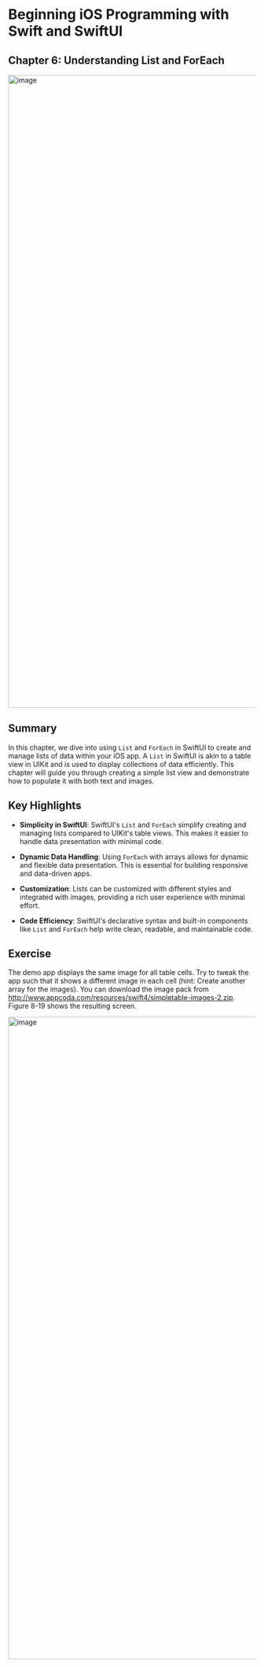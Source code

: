 # Beginning iOS Programming with Swift and SwiftUI

## Chapter 6: Understanding List and ForEach

<img width="1286" alt="image" src="https://github.com/user-attachments/assets/a081c6cb-58d2-4ad5-8784-e7d64fac2a65">

## Summary

In this chapter, we dive into using `List` and `ForEach` in SwiftUI to create and manage lists of data within your iOS app. A `List` in SwiftUI is akin to a table view in UIKit and is used to display collections of data efficiently. This chapter will guide you through creating a simple list view and demonstrate how to populate it with both text and images.

## Key Highlights

- **Simplicity in SwiftUI**: SwiftUI's `List` and `ForEach` simplify creating and managing lists compared to UIKit's table views. This makes it easier to handle data presentation with minimal code.

- **Dynamic Data Handling**: Using `ForEach` with arrays allows for dynamic and flexible data presentation. This is essential for building responsive and data-driven apps.

- **Customization**: Lists can be customized with different styles and integrated with images, providing a rich user experience with minimal effort.

- **Code Efficiency**: SwiftUI's declarative syntax and built-in components like `List` and `ForEach` help write clean, readable, and maintainable code.

## Exercise

The demo app displays the same image for all table cells. Try to tweak the app such that it shows a different image in each cell (hint: Create another array for the images). You can download the image pack from http://www.appcoda.com/resources/swift4/simpletable-images-2.zip. Figure 8-19 shows the resulting screen.

<img width="1305" alt="image" src="https://github.com/user-attachments/assets/97708a25-19f4-4375-84f8-269fe4e49b04">
